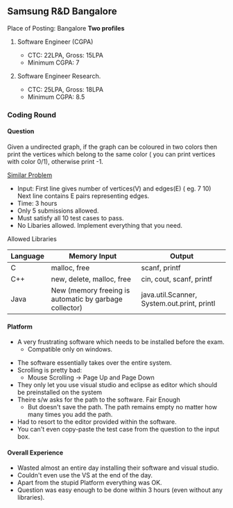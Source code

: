 ## Samsung R&D Bangalore

Place of Posting: Bangalore
**Two profiles**

1. Software Engineer (CGPA)
    - CTC: 22LPA, Gross: 15LPA
    - Minimum CGPA: 7

2. Software Engineer Research.
    - CTC: 25LPA, Gross: 18LPA
    - Minimum CGPA: 8.5


### Coding Round

#### Question

Given a undirected graph, if the graph can be coloured in two colors then print the vertices which belong to the same color ( you can print vertices with color 0/1), otherwise print -1.

[Similar Problem](https://www.spoj.com/problems/BUGLIFE/)

- Input: First line gives number of vertices(V) and edges(E) (  eg. 7 10)
       Next line contains E pairs representing edges.
- Time: 3 hours
- Only 5 submissions allowed. 
- Must satisfy all 10 test cases to pass.
- No Libaries allowed. Implement everything that you need.

Allowed Libraries

|Language | Memory Input| Output|
|---------|-------------|-------|
|C |malloc, free| scanf, printf|
|C++| new, delete, malloc, free|cin, cout, scanf, printf|
|Java| New (memory freeing is automatic by garbage collector) |java.util.Scanner, System.out.print, printl|

#### Platform

- A very frustrating software which needs to be installed before the exam.
    + Compatible only on windows.
+ The software essentially takes over the entire system.
+ Scrolling is pretty bad:
    * Mouse Scrolling -> Page Up and Page Down
+ They only let you use visual studio and eclipse as editor which should be preinstalled on the system
+ Theire s/w asks for the path to the software. Fair Enough
    * But doesn't save the path. The path remains empty no matter how many times you add the path.
+ Had to resort to the editor provided within the software.
+ You can't even copy-paste the test case from the question to the input box.
 
#### Overall Experience

+ Wasted almost an entire day installing their software and visual studio.
+ Couldn't even use the VS at the end of the day. 
+ Apart from the stupid Platform everything was OK.
+ Question was easy enough to be done within 3 hours (even without any libraries). 
